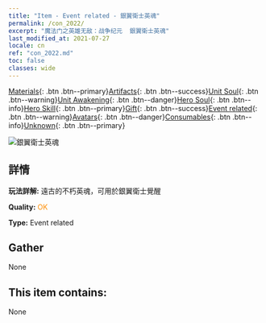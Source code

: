 ```yaml
---
title: "Item - Event related - 銀翼衛士英魂"
permalink: /con_2022/
excerpt: "魔法门之英雄无敌：战争纪元  銀翼衛士英魂"
last_modified_at: 2021-07-27
locale: cn
ref: "con_2022.md"
toc: false
classes: wide
---
```

 [Materials](/ItemsCN/){: .btn .btn--primary}[Artifacts](/ItemsCN/Artifacts/){: .btn .btn--success}[Unit Soul](/ItemsCN/UnitSoul/){: .btn .btn--warning}[Unit Awakening](/ItemsCN/UnitAwakening/){: .btn .btn--danger}[Hero Soul](/ItemsCN/HeroSoul/){: .btn .btn--info}[Hero Skill](/ItemsCN/HeroSkill/){: .btn .btn--primary}[Gift](/ItemsCN/Gift/){: .btn .btn--success}[Event related](/ItemsCN/Events/){: .btn .btn--warning}[Avatars](/ItemsCN/Avatars/){: .btn .btn--danger}[Consumables](/ItemsCN/Consumables/){: .btn .btn--info}[Unknown](/ItemsCN/Unknown/){: .btn .btn--primary}

 ![銀翼衛士英魂](/images/t/juexing_204.png)

## 詳情
 **玩法詳解:** 遠古的不朽英魂，可用於銀翼衛士覺醒

 **Quality:** <span style="color: #FF8C00">OK</span>

 **Type:** Event related

## Gather

  None

## This item contains:

  None

